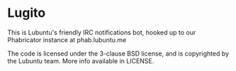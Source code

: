# Lugito

This is Lubuntu's friendly IRC notifications bot, hooked up to our Phabricator instance at phab.lubuntu.me

The code is licensed under the 3-clause BSD license, and is copyrighted by the Lubuntu team. More info available in LICENSE.
